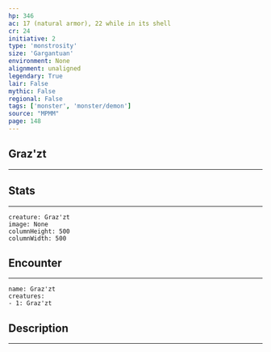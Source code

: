 ```yaml
---
hp: 346
ac: 17 (natural armor), 22 while in its shell
cr: 24
initiative: 2
type: 'monstrosity'    
size: 'Gargantuan'
environment: None
alignment: unaligned
legendary: True
lair: False
mythic: False
regional: False
tags: ['monster', 'monster/demon']
source: "MPMM"
page: 148
---
```


## Graz'zt
---



## Stats
---

```statblock
creature: Graz'zt
image: None
columnHeight: 500
columnWidth: 500
```

## Encounter
---

```encounter-table
name: Graz'zt
creatures:
- 1: Graz'zt
```

## Description
---




